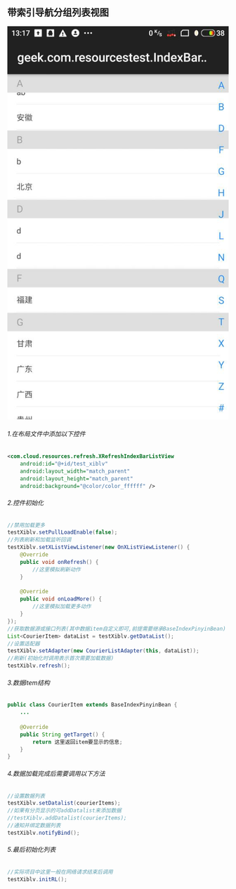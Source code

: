 带索引导航分组列表视图
-----
![image](/images/xrefresh_indexbar_list_img.jpg)

###### 1.在布局文件中添加以下控件
```xml
<com.cloud.resources.refresh.XRefreshIndexBarListView
	android:id="@+id/test_xiblv"
	android:layout_width="match_parent"
	android:layout_height="match_parent"
	android:background="@color/color_ffffff" />
```
###### 2.控件初始化
```java
//禁用加载更多
testXiblv.setPullLoadEnable(false);
//列表刷新和加载监听回调
testXiblv.setXListViewListener(new OnXListViewListener() {
    @Override
    public void onRefresh() {
    	//这里模拟刷新动作
    }

    @Override
    public void onLoadMore() {
    	//这里模拟加载更多动作
    }
});
//获取数据源或接口列表(其中数据item自定义即可,前提需要继承BaseIndexPinyinBean)
List<CourierItem> dataList = testXiblv.getDataList();
//设置适配器
testXiblv.setAdapter(new CourierListAdapter(this, dataList));
//刷新(初始化时调用表示首次需要加载数据)
testXiblv.refresh();
```
###### 3.数据item结构
```java
public class CourierItem extends BaseIndexPinyinBean {
	...

	@Override
    public String getTarget() {
        return 这里返回item要显示的信息;
    }
}
```
###### 4.数据加载完成后需要调用以下方法
```java
//设置数据列表
testXiblv.setDatalist(courierItems);
//如果有分页显示的可addDatalist来添加数据
//testXiblv.addDatalist(courierItems);
//通知并绑定数据列表
testXiblv.notifyBind();
```
###### 5.最后初始化列表
```java
//实际项目中这里一般在网络请求结束后调用
testXiblv.initRL();
```

